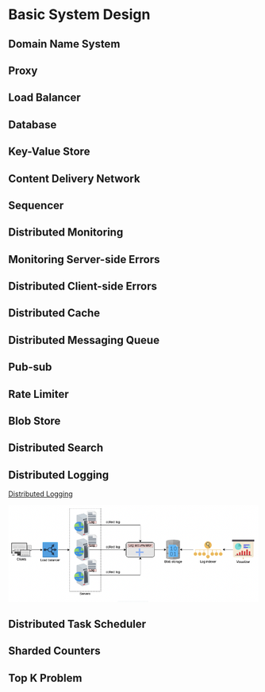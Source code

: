 # Basic System Design

## Domain Name System

## Proxy

## Load Balancer

## Database

## Key-Value Store

## Content Delivery Network

## Sequencer

## Distributed Monitoring

## Monitoring Server-side Errors

## Distributed Client-side Errors

## Distributed Cache

## Distributed Messaging Queue

## Pub-sub

## Rate Limiter

## Blob Store

## Distributed Search

## Distributed Logging

[Distributed Logging](basic/distributed_logging.md)

![Distributed Logging Architecture](basic/images/distributed_logging_architecture_basic.png)

## Distributed Task Scheduler

## Sharded Counters

## Top K Problem

